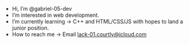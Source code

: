 -  Hi, I’m @gabriel-05-dev
-  I’m interested in web development.
-  I’m currently learning  -> C++ and HTML/CSS/JS with hopes to land a junior position.
-  How to reach me  -> Email lack-01.courtly@icloud.com
